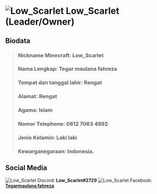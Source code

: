 # ![Low_Scarlet](https://www.mc-heads.net/avatar/Low_Scarlet/64) Low_Scarlet (Leader/Owner)
## Biodata
> ### Nickname Minecraft: Low_Scarlet
> ### Nama Lengkap: Tegar maulana fahreza
> ### Tempat dan tanggal lahir: Rengat
> ### Alamat: Rengat
> ### Agama: Islam
> ### Nomor Telephone: 0812 7063 4992
> ### Jenis Kelamin: Laki laki
> ### Kewarganegaraan: Indonesia.

## Social Media
![Low_Scarlet](https://cdn.discordapp.com/avatars/639434531824205834/52432387820c105da939fc19d36c70b1.png?size=32) Discord: **Low_Scarlet#2729**
![Low_Scarlet](https://cdn3.iconfinder.com/data/icons/capsocial-round/500/facebook-32.png) Facebook: **[Tegarmaulana fahreza](https://web.facebook.com/tegarmaulana.fahreza/)**
 

